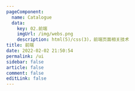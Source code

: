 ```yaml
---
pageComponent:
  name: Catalogue
  data:
    key: 02.前端
    imgUrl: /img/webs.png
    description: html(5)/css(3)，前端页面相关技术
title: 前端
date: 2022-02-02 21:50:54
permalink: /ui
sidebar: false
article: false
comment: false
editLink: false
---
```

